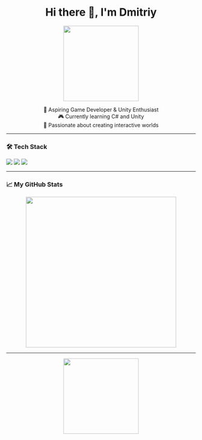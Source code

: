 <h1 align="center">Hi there 👋, I'm Dmitriy</h1>
<p align="center">
  <img src="https://media.giphy.com/media/26ufnwz3wDUli7GU0/giphy.gif" width="200"/>
</p>

<p align="center">
  🚀 Aspiring Game Developer & Unity Enthusiast<br>
  🎮 Currently learning C# and Unity<br>
  🌱 Passionate about creating interactive worlds<br>
</p>

---

### 🛠️ Tech Stack

<img src="https://img.shields.io/badge/Unity-100000?style=for-the-badge&logo=unity&logoColor=white"/>
<img src="https://img.shields.io/badge/C%23-239120?style=for-the-badge&logo=c-sharp&logoColor=white"/>
<img src="https://img.shields.io/badge/GitHub-181717?style=for-the-badge&logo=github&logoColor=white"/>

---

### 📈 My GitHub Stats

<p align="center">
  <img src="https://github-readme-stats.vercel.app/api?username=Dmintiy&show_icons=true&theme=tokyonight" width="400"/>
</p>

---

<p align="center">
  <img src="https://media.giphy.com/media/13HgwGsXF0aiGY/giphy.gif" width="200"/>
</p>
